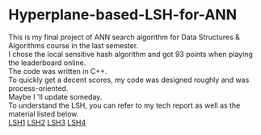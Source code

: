 # Hyperplane-based-LSH-for-ANN
This is my final project of ANN search algorithm for Data Structures & Algorithms course in the last semester.  \
I chose the local sensitive hash algorithm and got 93 points when playing the leaderboard online.        \
The code was written in C++. \
To quickly get a decent scores, my code was designed roughly and was process-oriented. \
Maybe I 'll update someday. \
To understand the LSH, you can refer to my tech report as well as the material listed below.  \
[LSH1](https://clickhouse.com/blog/approximate-nearest-neighbour-ann-with-sql-powered-local-sensitive-hashing-lsh-random-projections)
[LSH2](https://towardsdatascience.com/similarity-search-part-6-random-projections-with-lsh-forest-f2e9b31dcc47)
[LSH3](https://web.mit.edu/andoni/www/LSH/)
[LSH4](https://www.slaney.org/malcolm/yahoo/Slaney2008-LSHTutorial.pdf)
